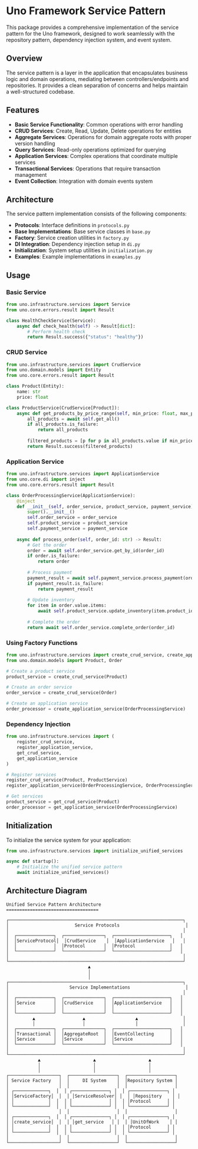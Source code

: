 # Uno Framework Service Pattern

This package provides a comprehensive implementation of the service pattern for the Uno framework, designed to work seamlessly with the repository pattern, dependency injection system, and event system.

## Overview

The service pattern is a layer in the application that encapsulates business logic and domain operations, mediating between controllers/endpoints and repositories. It provides a clean separation of concerns and helps maintain a well-structured codebase.

## Features

- **Basic Service Functionality**: Common operations with error handling
- **CRUD Services**: Create, Read, Update, Delete operations for entities
- **Aggregate Services**: Operations for domain aggregate roots with proper version handling
- **Query Services**: Read-only operations optimized for querying
- **Application Services**: Complex operations that coordinate multiple services
- **Transactional Services**: Operations that require transaction management
- **Event Collection**: Integration with domain events system

## Architecture

The service pattern implementation consists of the following components:

- **Protocols**: Interface definitions in `protocols.py`
- **Base Implementations**: Base service classes in `base.py`
- **Factory**: Service creation utilities in `factory.py`
- **DI Integration**: Dependency injection setup in `di.py`
- **Initialization**: System setup utilities in `initialization.py`
- **Examples**: Example implementations in `examples.py`

## Usage

### Basic Service

```python
from uno.infrastructure.services import Service
from uno.core.errors.result import Result

class HealthCheckService(Service):
    async def check_health(self) -> Result[dict]:
        # Perform health check
        return Result.success({"status": "healthy"})
```

### CRUD Service

```python
from uno.infrastructure.services import CrudService
from uno.domain.models import Entity
from uno.core.errors.result import Result

class Product(Entity):
    name: str
    price: float

class ProductService(CrudService[Product]):
    async def get_products_by_price_range(self, min_price: float, max_price: float) -> Result[list[Product]]:
        all_products = await self.get_all()
        if all_products.is_failure:
            return all_products
        
        filtered_products = [p for p in all_products.value if min_price <= p.price <= max_price]
        return Result.success(filtered_products)
```

### Application Service

```python
from uno.infrastructure.services import ApplicationService
from uno.core.di import inject
from uno.core.errors.result import Result

class OrderProcessingService(ApplicationService):
    @inject
    def __init__(self, order_service, product_service, payment_service):
        super().__init__()
        self.order_service = order_service
        self.product_service = product_service
        self.payment_service = payment_service
    
    async def process_order(self, order_id: str) -> Result:
        # Get the order
        order = await self.order_service.get_by_id(order_id)
        if order.is_failure:
            return order
        
        # Process payment
        payment_result = await self.payment_service.process_payment(order.value)
        if payment_result.is_failure:
            return payment_result
        
        # Update inventory
        for item in order.value.items:
            await self.product_service.update_inventory(item.product_id, item.quantity)
        
        # Complete the order
        return await self.order_service.complete_order(order_id)
```

### Using Factory Functions

```python
from uno.infrastructure.services import create_crud_service, create_application_service
from uno.domain.models import Product, Order

# Create a product service
product_service = create_crud_service(Product)

# Create an order service
order_service = create_crud_service(Order)

# Create an application service
order_processor = create_application_service(OrderProcessingService)
```

### Dependency Injection

```python
from uno.infrastructure.services import (
    register_crud_service,
    register_application_service,
    get_crud_service,
    get_application_service
)

# Register services
register_crud_service(Product, ProductService)
register_application_service(OrderProcessingService, OrderProcessingServiceImpl)

# Get services
product_service = get_crud_service(Product)
order_processor = get_application_service(OrderProcessingService)
```

## Initialization

To initialize the service system for your application:

```python
from uno.infrastructure.services import initialize_unified_services

async def startup():
    # Initialize the unified service pattern
    await initialize_unified_services()
```

## Architecture Diagram

```
Unified Service Pattern Architecture
===================================

┌──────────────────────────────────────────────────────────────────┐
│                         Service Protocols                         │
│                                                                  │
│  ┌──────────────┐  ┌───────────────┐  ┌─────────────────────┐   │
│  │ServiceProtocol│  │CrudService    │  │ApplicationService   │   │
│  │              │  │Protocol       │  │Protocol             │   │
│  └──────────────┘  └───────────────┘  └─────────────────────┘   │
│                                                                  │
└──────────────────────────────────────────────────────────────────┘
                               ▲                                    
                               │                                    
                               │                                    
┌──────────────────────────────────────────────────────────────────┐
│                       Service Implementations                     │
│                                                                  │
│  ┌──────────────┐  ┌───────────────┐  ┌─────────────────────┐   │
│  │Service       │  │CrudService    │  │ApplicationService   │   │
│  │              │  │               │  │                     │   │
│  └──────────────┘  └───────────────┘  └─────────────────────┘   │
│         ▲                  ▲                   ▲                 │
│         │                  │                   │                 │
│  ┌──────────────┐  ┌───────────────┐  ┌─────────────────────┐   │
│  │Transactional │  │AggregateRoot  │  │EventCollecting      │   │
│  │Service       │  │Service        │  │Service              │   │
│  └──────────────┘  └───────────────┘  └─────────────────────┘   │
│                                                                  │
└──────────────────────────────────────────────────────────────────┘
            ▲                    ▲                    ▲              
            │                    │                    │              
            │                    │                    │              
┌───────────────────┐  ┌──────────────────┐  ┌──────────────────┐
│ Service Factory   │  │     DI System    │  │Repository System │
│                   │  │                  │  │                  │
│ ┌─────────────┐  │  │ ┌──────────────┐ │  │ ┌──────────────┐ │
│ │ServiceFactory│  │  │ │ServiceResolver│ │  │ │Repository    │ │
│ │             │  │  │ │              │ │  │ │Protocol      │ │
│ └─────────────┘  │  │ └──────────────┘ │  │ └──────────────┘ │
│                   │  │                  │  │                  │
│ ┌─────────────┐  │  │ ┌──────────────┐ │  │ ┌──────────────┐ │
│ │create_service│  │  │ │get_service   │ │  │ │UnitOfWork    │ │
│ │             │  │  │ │              │ │  │ │Protocol      │ │
│ └─────────────┘  │  │ └──────────────┘ │  │ └──────────────┘ │
│                   │  │                  │  │                  │
└───────────────────┘  └──────────────────┘  └──────────────────┘
```